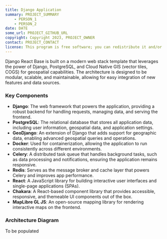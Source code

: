 ```yaml
---
title: Django Application
summary: PROJECT_SUMMARY
    - PERSON_1
    - PERSON_2
date: DATE
some_url: PROJECT_GITHUB_URL
copyright: Copyright 2023, PROJECT_OWNER
contact: PROJECT_CONTACT
license: This program is free software; you can redistribute it and/or modify it under the terms of the GNU Affero General Public License as published by the Free Software Foundation; either version 3 of the License, or (at your option) any later version.
---
```


Django React Base is built on a modern web stack template that leverages the power of Django, PostgreSQL, and Cloud Native GIS (vector tiles, COGS) for geospatial capabilities. The architecture is designed to be modular, scalable, and maintainable, allowing for easy integration of new features and data sources.

### Key Components

- **Django**: The web framework that powers the application, providing a robust backend for handling requests, managing data, and serving the frontend.
- **PostgreSQL**: The relational database that stores all application data, including user information, geospatial data, and application settings.
- **GeoDjango**: An extension of Django that adds support for geographic data, enabling advanced geospatial queries and operations.
- **Docker**: Used for containerization, allowing the application to run consistently across different environments.
- **Celery**: A distributed task queue that handles background tasks, such as data processing and notifications, ensuring the application remains responsive.
- **Redis**: Serves as the message broker and cache layer that powers Celery and improves app performance.
- **React**: A JavaScript library for building interactive user interfaces and single-page applications (SPAs).
- **Chakara**: A React-based component library that provides accessible, responsive, and themeable UI components out of the box.
- **MapLibre GL JS**: An open-source mapping library for rendering interactive maps on the frontend.

### Architecture Diagram

To be populated